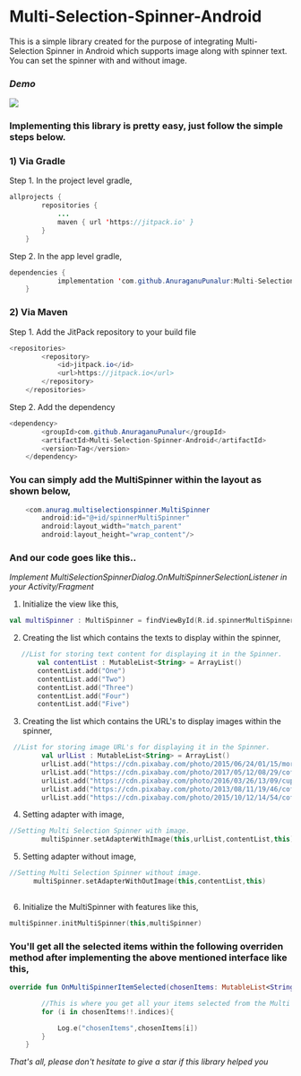 # Multi-Selection-Spinner-Android

This is a simple library created for the purpose of integrating Multi-Selection Spinner in Android which supports image along with spinner text.
You can set the spinner with and without image.

### *Demo*

![](https://raw.githubusercontent.com/AnuraganuPunalur/Multi-Selection-Spinner-Android/master/Mult-Selection%20Spinner%20Android.gif)

### Implementing this library is pretty easy, just follow the simple steps below.

### 1) Via Gradle

Step 1. In the project level gradle,

```java
allprojects {
		repositories {
			...
			maven { url 'https://jitpack.io' }
		}
	}
```
Step 2. In the app level gradle,
```java
dependencies {
	        implementation 'com.github.AnuraganuPunalur:Multi-Selection-Spinner-Android:-SNAPSHOT'
	}
```  
### 2) Via Maven

Step 1. Add the JitPack repository to your build file 

```java
<repositories>
		<repository>
		    <id>jitpack.io</id>
		    <url>https://jitpack.io</url>
		</repository>
	</repositories>
```  
Step 2. Add the dependency

```java
<dependency>
	    <groupId>com.github.AnuraganuPunalur</groupId>
	    <artifactId>Multi-Selection-Spinner-Android</artifactId>
	    <version>Tag</version>
	</dependency>
```  
### You can simply add the MultiSpinner within the layout as shown below,

```java
    <com.anurag.multiselectionspinner.MultiSpinner
        android:id="@+id/spinnerMultiSpinner"
        android:layout_width="match_parent"
        android:layout_height="wrap_content"/>
 ```       
 ### And our code goes like this..
 
*Implement MultiSelectionSpinnerDialog.OnMultiSpinnerSelectionListener in your Activity/Fragment*
 
 1) Initialize the view like this,
 ```kotlin
 val multiSpinner : MultiSpinner = findViewById(R.id.spinnerMultiSpinner)
 ```
 2) Creating the list which contains the texts to display within the spinner,
 ```kotlin
    //List for storing text content for displaying it in the Spinner.
        val contentList : MutableList<String> = ArrayList()
        contentList.add("One")
        contentList.add("Two")
        contentList.add("Three")
        contentList.add("Four")
        contentList.add("Five")
```        
3) Creating the list which contains the URL's to display images within the spinner,
```kotlin
 //List for storing image URL's for displaying it in the Spinner.
        val urlList : MutableList<String> = ArrayList()
        urlList.add("https://cdn.pixabay.com/photo/2015/06/24/01/15/morning-819362_960_720.jpg")
        urlList.add("https://cdn.pixabay.com/photo/2017/05/12/08/29/coffee-2306471_960_720.jpg")
        urlList.add("https://cdn.pixabay.com/photo/2016/03/26/13/09/cup-of-coffee-1280537_960_720.jpg")
        urlList.add("https://cdn.pixabay.com/photo/2013/08/11/19/46/coffee-171653_960_720.jpg")
        urlList.add("https://cdn.pixabay.com/photo/2015/10/12/14/54/coffee-983955_960_720.jpg")
``` 
4) Setting adapter with image,
```kotlin
//Setting Multi Selection Spinner with image.
        multiSpinner.setAdapterWithImage(this,urlList,contentList,this)
```
5) Setting adapter without image,
```kotlin
//Setting Multi Selection Spinner without image.
      multiSpinner.setAdapterWithOutImage(this,contentList,this)
        
``` 
6) Initialize the MultiSpinner with features like this,
```kotlin
multiSpinner.initMultiSpinner(this,multiSpinner)
```
### You'll get all the selected items within the following overriden method after implementing the above mentioned interface like this,
```kotlin
override fun OnMultiSpinnerItemSelected(chosenItems: MutableList<String>?) {

        //This is where you get all your items selected from the Multi Selection Spinner :)
        for (i in chosenItems!!.indices){

            Log.e("chosenItems",chosenItems[i])
        }
    }
```    
*That's all, please don't hesitate to give a star if this library helped you*
